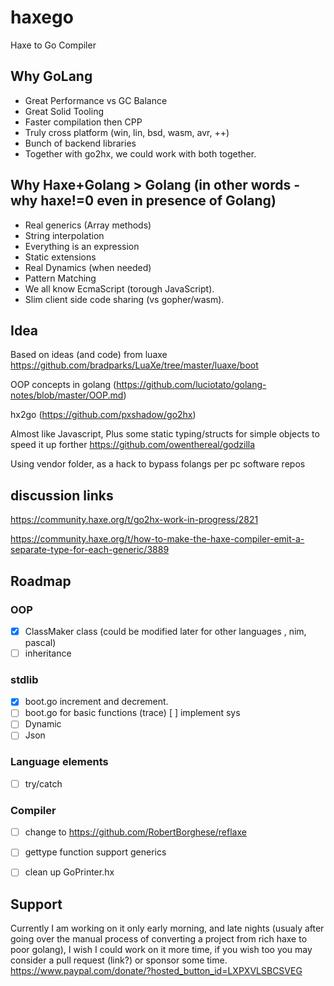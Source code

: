 # haxego

Haxe to Go Compiler

## Why GoLang
* Great Performance vs GC Balance
* Great Solid Tooling
* Faster compilation then CPP
* Truly cross platform (win, lin, bsd, wasm, avr, ++)
* Bunch of backend libraries
* Together with go2hx, we could work with both together.

## Why Haxe+Golang > Golang (in other words - why haxe!=0 even in presence of Golang)
* Real generics (Array methods)
* String interpolation
* Everything is an expression
* Static extensions
* Real Dynamics (when needed)
* Pattern Matching
* We all know EcmaScript (torough JavaScript).
* Slim client side code sharing (vs gopher/wasm).


## Idea

Based on ideas (and code) from luaxe https://github.com/bradparks/LuaXe/tree/master/luaxe/boot

OOP concepts in golang (https://github.com/luciotato/golang-notes/blob/master/OOP.md)

hx2go (https://github.com/pxshadow/go2hx)

Almost like Javascript, Plus some static typing/structs for simple objects to speed it up forther https://github.com/owenthereal/godzilla

Using vendor folder, as a hack to bypass folangs per pc software repos

## discussion links

https://community.haxe.org/t/go2hx-work-in-progress/2821

https://community.haxe.org/t/how-to-make-the-haxe-compiler-emit-a-separate-type-for-each-generic/3889

## Roadmap

### OOP
- [x] ClassMaker class (could be modified later for other languages , nim, pascal)
- [ ] inheritance
### stdlib
- [x] boot.go increment and decrement.
- [ ] boot.go for basic functions (trace)
[ ] implement sys
- [ ] Dynamic
- [ ] Json
### Language elements
- [ ] try/catch
### Compiler
- [ ] change to https://github.com/RobertBorghese/reflaxe
- [ ] gettype function support generics
- [ ] clean up GoPrinter.hx





## Support

Currently I am working on it only early morning, and late nights (usualy after going over the manual process of converting a project from rich haxe to poor golang), I wish I could work on it more time, if you wish too you may consider a pull request  (link?) or sponsor some time. https://www.paypal.com/donate/?hosted_button_id=LXPXVLSBCSVEG
